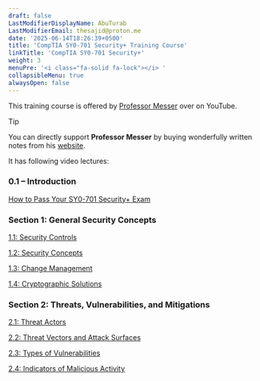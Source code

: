 ```yaml
---
draft: false
LastModifierDisplayName: AbuTurab
LastModifierEmail: thesajid@proton.me
date: '2025-06-14T18:26:39+0500'
title: 'CompTIA SY0-701 Security+ Training Course'
linkTitle: 'CompTIA SY0-701 Security+'
weight: 3
menuPre: '<i class="fa-solid fa-lock"></i> '
collapsibleMenu: true
alwaysOpen: false
---
```


This training course is offered by [Professor Messer](https://www.youtube.com/playlist?list=PLG49S3nxzAnl4QDVqK-hOnoqcSKEIDDuv) over on YouTube.

> [!TIP]
> You can directly support **Professor Messer** by buying wonderfully written notes from his [website](https://professormesser.link/701notes).

It has following video lectures:

### 0.1 – Introduction

[How to Pass Your SY0-701 Security+ Exam](cybersecurity-and-networks/comptia-sy0-701-security+training-course/01-how-to-pass-your-sy0-701-security+exam/)

### Section 1: General Security Concepts

[1.1: Security Controls](cybersecurity-and-networks/comptia-sy0-701-security+training-course/02-security-controls/)

[1.2: Security Concepts](cybersecurity-and-networks/comptia-sy0-701-security+training-course/03-security-concepts/)

[1.3: Change Management](cybersecurity-and-networks/comptia-sy0-701-security+training-course/04-change-management/)

[1.4: Cryptographic Solutions](cybersecurity-and-networks/comptia-sy0-701-security+training-course/05-cryptographic-solutions/)

### Section 2: Threats, Vulnerabilities, and Mitigations

[2.1: Threat Actors](cybersecurity-and-networks/comptia-sy0-701-security+training-course/06-threat-actors)

[2.2: Threat Vectors and Attack Surfaces](cybersecurity-and-networks/comptia-sy0-701-security+training-course/07-threat-vectors-and-attack-surfaces)

[2.3: Types of Vulnerabilities](cybersecurity-and-networks/comptia-sy0-701-security+training-course/08-types-of-vulnerabilities)

[2.4: Indicators of Malicious Activity](cybersecurity-and-networks/comptia-sy0-701-security+training-course/09-indicators-of-malicious-activity)